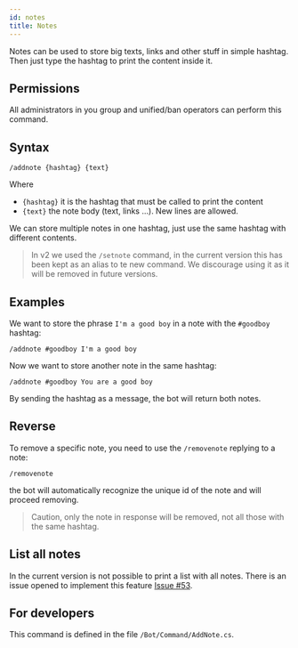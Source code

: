 ```yaml
---
id: notes
title: Notes
---
```


Notes can be used to store big texts, links and other stuff in simple hashtag. Then just type the hashtag to print 
the content inside it.

## Permissions
All administrators in you group and unified/ban operators can perform this command.

## Syntax
```
/addnote {hashtag} {text}
```

Where 
- `{hashtag}` it is the hashtag that must be called to print the content
- `{text}` the note body (text, links …). New lines are allowed.

We can store multiple notes in one hashtag, just use the same hashtag with different contents.

> In v2 we used the `/setnote` command, in the current version this has been kept as an alias to te new command. 
> We discourage using it as it will be removed in future versions.

## Examples
We want to store the phrase `I'm a good boy` in a note with the `#goodboy` hashtag:

```
/addnote #goodboy I'm a good boy
```

Now we want to store another note in the same hashtag:

```
/addnote #goodboy You are a good boy
```

By sending the hashtag as a message, the bot will return both notes.

## Reverse
To remove a specific note, you need to use the `/removenote` replying to a note:

```
/removenote
```

the bot will automatically recognize the unique id of the note and will proceed removing.

> Caution, only the note in response will be removed, not all those with the same hashtag.

## List all notes
In the current version is not possible to print a list with all notes. There is an issue opened to implement this 
feature [Issue #53](https://github.com/unified-ban/Terminal/issues/53).

## For developers
This command is defined in the file `/Bot/Command/AddNote.cs`.